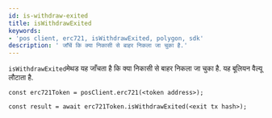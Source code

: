 ```yaml
---
id: is-withdraw-exited
title: isWithdrawExited
keywords:
- 'pos client, erc721, isWithdrawExited, polygon, sdk'
description: ' जाँचें कि क्या निकासी से बाहर निकला जा चुका है.'
---
```


`isWithdrawExited`मेथड यह जाँचता है कि क्या निकासी से बाहर निकला जा चुका है. यह बूलियन वैल्यू लौटाता है.

```
const erc721Token = posClient.erc721(<token address>);

const result = await erc721Token.isWithdrawExited(<exit tx hash>);

```
